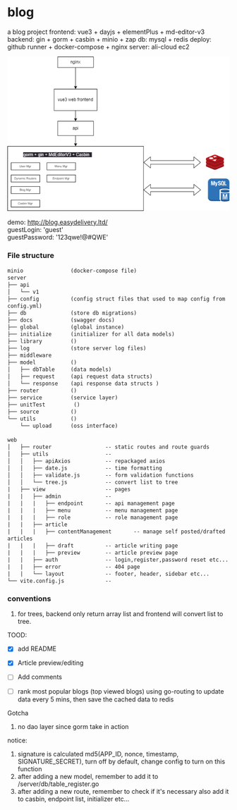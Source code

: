 # blog
a blog project
frontend: vue3 + dayjs + elementPlus + md-editor-v3
backend:  gin + gorm + casbin + minio + zap
db: mysql + redis
deploy: github runner + docker-compose + nginx
server: ali-cloud ec2

![topo](https://github.com/ChocolateAceCream/blog/blob/master/topu.drawio.png)

demo: http://blog.easydelivery.ltd/
</br>
guestLogin: 'guest'
</br>
guestPassword: '123qwe!@#QWE'

### File structure
    minio               (docker-compose file)
    server
    ├── api
    │   └── v1
    ├── config          (config struct files that used to map config from config.yml)
    ├── db              (store db migrations)
    ├── docs            (swagger docs)
    ├── global          (global instance)
    ├── initialize      (initializer for all data models)
    ├── library         ()
    ├── log             (store server log files)
    ├── middleware
    ├── model           ()
    │   ├── dbTable     (data models)
    │   ├── request     (api request data structs)
    │   └── response    (api response data structs )
    ├── router          ()
    ├── service         (service layer)
    ├── unitTest         ()
    ├── source          ()
    └── utils           ()
        └── upload      (oss interface)

    web
    │   ├── router                 -- static routes and route guards
    │   ├── utils                  --
    │   │   ├── apiAxios           -- repackaged axios
    │   │   ├── date.js            -- time formatting
    │   │   ├── validate.js        -- form validation functions
    │   │   └── tree.js            -- convert list to tree
    |   ├── view                   -- pages
    |   |   ├── admin              --
    |   |   |   ├── endpoint       -- api management page
    |   |   |   ├── menu           -- menu management page
    |   |   |   ├── role           -- role management page
    |   |   ├── article
    |   |   |   ├── contentManagement       -- manage self posted/drafted articles
    |   |   |   ├── draft          -- article writing page
    |   |   |   ├── preview        -- article preview page
    |   |   ├── auth               -- login,register,password reset etc...
    |   |   ├── error              -- 404 page
    |   |   └── layout             -- footer, header, sidebar etc...
    └── vite.config.js             --

### conventions
1. for trees, backend only return array list and frontend will convert list to tree.

TOOD:
<!-- - [x] ~~~add README~~ -->
- [x] add README
- [x] Article preview/editing
- [ ] Add comments
- [ ] rank most popular blogs (top viewed blogs) using go-routing to update data every 5 mins, then save the cached data to redis


Gotcha
1. no dao layer since gorm take in action

notice:
1. signature is calculated md5(APP_ID, nonce, timestamp, SIGNATURE_SECRET), turn off by default, change config to turn on this function
2. after adding a new model, remember to add it to /server/db/table_register.go
3. after adding a new route, remember to check if it's necessary also add it to casbin, endpoint list, initializer etc...